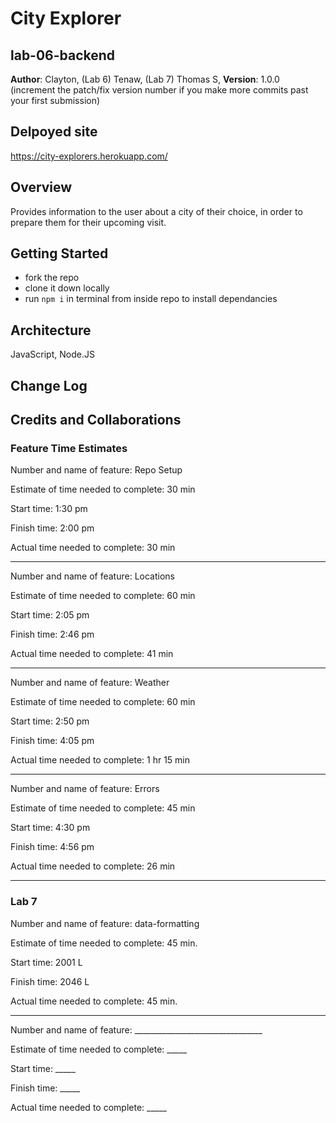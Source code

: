 # City Explorer
## lab-06-backend

**Author**: Clayton, (Lab 6) Tenaw, (Lab 7) Thomas S, 
**Version**: 1.0.0 (increment the patch/fix version number if you make more commits past your first submission)

## Delpoyed site
https://city-explorers.herokuapp.com/

## Overview
<!-- Provide a high level overview of what this application is and why you are building it, beyond the fact that it's an assignment for this class. (i.e. What's your problem domain?) -->
Provides information to the user about a city of their choice, in order to prepare them for their upcoming visit.

## Getting Started
<!-- What are the steps that a user must take in order to build this app on their own machine and get it running? -->
- fork the repo
- clone it down locally
- run `npm i` in terminal from inside repo to install dependancies

## Architecture
<!-- Provide a detailed description of the application design. What technologies (languages, libraries, etc) you're using, and any other relevant design information. -->
JavaScript, Node.JS

## Change Log
<!-- Use this area to document the iterative changes made to your application as each feature is successfully implemented. Use time stamps. Here's an examples:

01-01-2001 4:59pm - Application now has a fully-functional express server, with a GET route for the location resource. -->


## Credits and Collaborations
<!-- Give credit (and a link) to other people or resources that helped you build this application. -->

### Feature Time Estimates

Number and name of feature: Repo Setup

Estimate of time needed to complete: 30 min

Start time: 1:30 pm

Finish time: 2:00 pm

Actual time needed to complete: 30 min

---------------------------------------

Number and name of feature: Locations

Estimate of time needed to complete: 60 min

Start time: 2:05 pm

Finish time: 2:46 pm

Actual time needed to complete: 41 min

---------------------------------------

Number and name of feature: Weather

Estimate of time needed to complete: 60 min

Start time: 2:50 pm

Finish time: 4:05 pm

Actual time needed to complete: 1 hr 15 min

---------------------------------------

Number and name of feature: Errors

Estimate of time needed to complete: 45 min

Start time: 4:30 pm

Finish time: 4:56 pm

Actual time needed to complete: 26 min

*****************************************************************************
### Lab 7

Number and name of feature: data-formatting

Estimate of time needed to complete: 45 min.

Start time: 2001 L

Finish time: 2046 L

Actual time needed to complete: 45 min.

*****************************************************************************

Number and name of feature: ________________________________

Estimate of time needed to complete: _____

Start time: _____

Finish time: _____

Actual time needed to complete: _____

